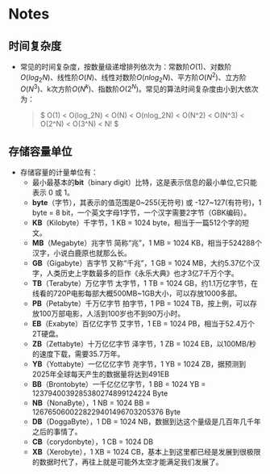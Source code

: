 # Notes

## 时间复杂度

- 常见的时间复杂度，按数量级递增排列依次为：常数阶$O(1)$、对数阶$O(log_2N)$、线性阶$O(N)$、线性对数阶$O(nlog_2N)$、平方阶$O(N^2)$、立方阶$O(N^3)$、k次方阶$O(N^k)$、指数阶$O(2^N)$。常见的算法时间复杂度由小到大依次为：

  > $ O(1) < O(log_2N) < O(N) < O(nlog_2N) < O(N^2) < O(N^3) < O(2^N) < O(3^N) < N! $

  

## 存储容量单位

- 存储容量的计量单位有：
  - 最小最基本的**bit**（binary digit）比特，这是表示信息的最小单位,它只能表示 0 或 1。
  - **byte**（字节），其表示的值范围是0~255(无符号) 或 -127~127(有符号)，1 byte = 8 bit，一个英文字母1字节，一个汉字需要2字节（GBK编码）。
  - **KB**（Kilobyte）千字节，1 KB = 1024 byte，相当于一篇512个字的短文。
  - **MB**（Megabyte）兆字节 简称“兆”，1 MB = 1024 KB，相当于524288个汉字，小说白鹿原也就那么长。
  - **GB**（Gigabyte）吉字节 又称“千兆”，1 GB = 1024 MB，大约5.37亿个汉字，人类历史上字数最多的巨作《永乐大典》也才3亿7千万个字。
  - **TB**（Terabyte）万亿字节 太字节，1 TB = 1024 GB，约1.1万亿字节，在线看的720P电影每部大概500MB~1GB大小，可以存放1000多部。
  - **PB**（Petabyte）千万亿字节 拍字节，1 PB = 1024 TB，按上例，可以存放100万部电影，人活到100岁也不到90万小时。
  - **EB**（Exabyte）百亿亿字节 艾字节，1 EB = 1024 PB，相当于52.4万个2T硬盘。
  - **ZB**（Zettabyte）十万亿亿字节 泽字节，1 ZB = 1024 EB，以100MB/秒的速度下载，需要35.7万年。
  - **YB**（Yottabyte）一亿亿亿字节 尧字节，1 YB = 1024 ZB，据预测到2025年全球每天产生的数据量将达到491EB
  - **BB**（Brontobyte）一千亿亿亿字节，1 BB = 1024 YB = 1237940039285380274899124224 Byte
  - **NB**（NonaByte），1 NB = 1024 BB = 1267650600228229401496703205376 Byte
  - **DB**（DoggaByte），1 DB = 1024 NB，数据到达这个量级是几百年几千年之后的事情了。
  - **CB**（corydonbyte），1 CB = 1024 DB
  - **XB**（Xerobyte），1 XB = 1024 CB，基本上到这里都已经是发展到很极限的数据时代了，再往上就是可能外太空才能满足我们发展了。





### 





